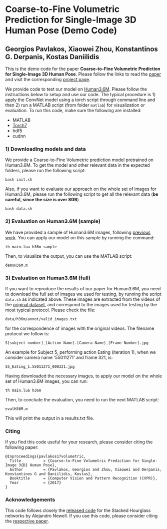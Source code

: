# Coarse-to-Fine Volumetric Prediction for Single-Image 3D Human Pose (Demo Code)
## Georgios Pavlakos, Xiaowei Zhou, Konstantinos G. Derpanis, Kostas Daniilidis

This is the demo code for the paper **Coarse-to-Fine Volumetric Prediction for Single-Image 3D Human Pose**. Please follow the links to read the [paper](https://arxiv.org/abs/1611.07828) and visit the corresponding [project page](https://www.seas.upenn.edu/~pavlakos/projects/volumetric).

We provide code to test our model on [Human3.6M](http://vision.imar.ro/human3.6m/description.php). Please follow the instructions below to setup and use our code. The typical procedure is 1) apply the ConvNet model using a torch script through command line and then 2) run a MATLAB script (from folder ```matlab```) for visualization or evaluation. To run this code, make sure the following are installed:

- MATLAB
- [Torch7](https://github.com/torch/torch7)
- hdf5
- cudnn

### 1) Downloading models and data

We provide a Coarse-to-Fine Volumetric prediction model pretrained on Human3.6M. To get the model and other relevant data in the expected folders, please run the following script:

```bash init.sh```

Also, if you want to evaluate our approach on the whole set of images for Human3.6M, please run the following script to get all the relevant data (**be careful, since the size is over 8GB**)

```bash data.sh```

### 2) Evaluation on Human3.6M (sample)

We have provided a sample of Human3.6M images, following [previous work](https://fling.seas.upenn.edu/~xiaowz/dynamic/wordpress/monocap/). You can apply our model on this sample by running the command:

```
th main.lua h36m-sample
```

Then, to visualize the output, you can use the MATLAB script:

```
demoH36M.m
```

### 3) Evaluation on Human3.6M (full)

If you want to reproduce the results of our paper for Human3.6M, you need to download the full set of images we used for testing, by running the script ```data.sh``` as indicated above. These images are extracted from the videos of the [original dataset](http://vision.imar.ro/human3.6m/description.php), and correspond to the images used for testing by the most typical protocol. Please check the file:

```
data/h36m/annot/valid_images.txt
```

for the correspondence of images with the original videos. The filename protocol we follow is:

```
S[subject number]_[Action Name].[Camera Name]_[Frame Number].jpg
```

An example for Subject 5, performing action Eating (iteration 1), when we consider camera name '55011271' and frame 321, is:

```
S5_Eating_1.55011271_000321.jpg
```

Having downloaded the necessary images, to apply our model on the whole set of Human3.6M images, you can run:

```
th main.lua h36m
```

Then, to conclude the evaluation, you need to run the next MATLAB script:

```
evalH36M.m
```

This will print the output in a results.txt file.

### Citing

If you find this code useful for your research, please consider citing the following paper:

	@Inproceedings{pavlakos17volumetric,
	  Title          = {Coarse-to-Fine Volumetric Prediction for Single-Image 3{D} Human Pose},
	  Author         = {Pavlakos, Georgios and Zhou, Xiaowei and Derpanis, Konstantinos G and Daniilidis, Kostas},
	  Booktitle      = {Computer Vision and Pattern Recognition (CVPR)},
	  Year           = {2017}
	}

### Acknowledgements

This code follows closely the [released code](https://github.com/anewell/pose-hg-demo) for the Stacked Hourglass networks by Alejandro Newell. If you use this code, please consider citing the [respective paper](http://arxiv.org/abs/1603.06937).

